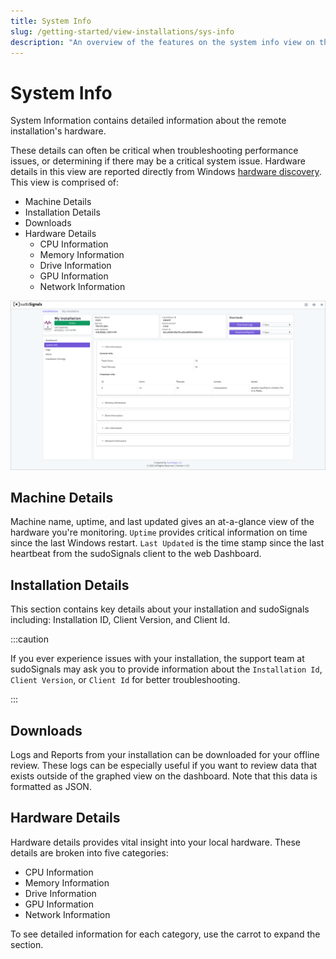 ```yaml
---
title: System Info
slug: /getting-started/view-installations/sys-info
description: "An overview of the features on the system info view on the Dashboard"
---
```


# System Info

System Information contains detailed information about the remote installation's hardware.

These details can often be critical when troubleshooting performance issues, or determining if there may be a critical system issue. Hardware details in this view are reported directly from Windows [hardware discovery](https://pkg.go.dev/github.com/jaypipes/ghw). This view is comprised of:
* Machine Details  
* Installation Details
* Downloads
* Hardware Details
    * CPU Information
    * Memory Information
    * Drive Information
    * GPU Information
    * Network Information

![View 04](/img/view-installation/view-stats-004.png)

## Machine Details

Machine name, uptime, and last updated gives an at-a-glance view of the hardware you're monitoring. `Uptime` provides critical information on time since the last Windows restart. `Last Updated` is the time stamp since the last heartbeat from the sudoSignals client to the web Dashboard.

## Installation Details

This section contains key details about your installation and sudoSignals including: Installation ID, Client Version, and Client Id.

:::caution

If you ever experience issues with your installation, the support team at sudoSignals may ask you to provide information about the `Installation Id`, `Client Version`, or `Client Id` for better troubleshooting.

:::

## Downloads

Logs and Reports from your installation can be downloaded for your offline review. These logs can be especially useful if you want to review data that exists outside of the graphed view on the dashboard. Note that this data is formatted as JSON. 

## Hardware Details

Hardware details provides vital insight into your local hardware. These details are broken into five categories:
* CPU Information
* Memory Information
* Drive Information
* GPU Information
* Network Information  

To see detailed information for each category, use the carrot to expand the section.